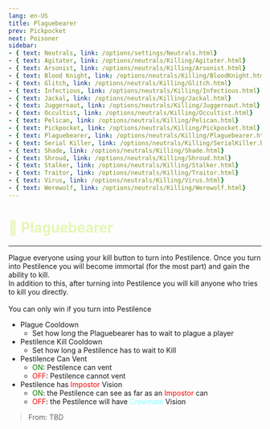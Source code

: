```yaml
---
lang: en-US
title: Plaguebearer
prev: Pickpocket
next: Poisoner
sidebar:
- { text: Neutrals, link: /options/settings/Neutrals.html}
- { text: Agitater, link: /options/neutrals/Killing/Agitater.html}
- { text: Arsonist, link: /options/neutrals/Killing/Arsonist.html}
- { text: Blood Knight, link: /options/neutrals/Killing/BloodKnight.html}
- { text: Glitch, link: /options/neutrals/Killing/Glitch.html}
- { text: Infectious, link: /options/neutrals/Killing/Infectious.html}
- { text: Jackal, link: /options/neutrals/Killing/Jackal.html}
- { text: Juggernaut, link: /options/neutrals/Killing/Juggernaut.html}
- { text: Occultist, link: /options/neutrals/Killing/Occultist.html}
- { text: Pelican, link: /options/neutrals/Killing/Pelican.html}
- { text: Pickpocket, link: /options/neutrals/Killing/Pickpocket.html}
- { text: Plaguebearer, link: /options/neutrals/Killing/Plaguebearer.html}
- { text: Serial Killer, link: /options/neutrals/Killing/SerialKiller.html}
- { text: Shade, link: /options/neutrals/Killing/Shade.html}
- { text: Shroud, link: /options/neutrals/Killing/Shroud.html}
- { text: Stalker, link: /options/neutrals/Killing/Stalker.html}
- { text: Traitor, link: /options/neutrals/Killing/Traitor.html}
- { text: Virus, link: /options/neutrals/Killing/Virus.html}
- { text: Werewolf, link: /options/neutrals/Killing/Werewolf.html}
---
```


# <font color="#e5f6b4">🦠 <b>Plaguebearer</b></font> <Badge text="Killing" type="tip" vertical="middle"/>
---

Plague everyone using your kill button to turn into Pestilence. Once you turn into Pestilence you will become immortal (for the most part) and gain the ability to kill.<br>
In addition to this, after turning into Pestilence you will kill anyone who tries to kill you directly.<br><br>
You can only win if you turn into Pestilence
* Plague Cooldown
  * Set how long the Plaguebearer has to wait to plague a player
* Pestilence Kill Cooldown
  * Set how long a Pestilence has to wait to Kill
* Pestilence Can Vent
  * <font color=green>ON</font>: Pestilence can vent
  * <font color=red>OFF</font>: Pestilence cannot vent
* Pestilence has <font color=red>Impostor</font> Vision
  * <font color=green>ON</font>: the Pestilence can see as far as an <font color=red>Impostor</font> can
  * <font color=red>OFF</font>: the Pestilence will have <font color=#8cffff>Crewmate</font> Vision

> From: TBD